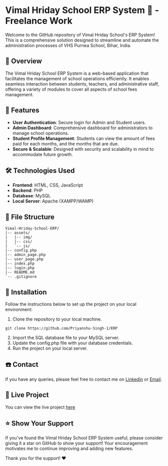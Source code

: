 # Vimal Hriday School ERP System :school: - Freelance Work

Welcome to the GitHub repository of Vimal Hriday School's ERP System! This is a comprehensive solution designed to streamline and automate the administration processes of VHS Purnea School, Bihar, India.

## :page_facing_up: Overview

The Vimal Hriday School ERP System is a web-based application that facilitates the management of school operations efficiently. It enables seamless interaction between students, teachers, and administrative staff, offering a variety of modules to cover all aspects of school fees management.

## :rocket: Features

- **User Authentication**: Secure login for Admin and Student users.
- **Admin Dashboard**: Comprehensive dashboard for administrators to manage school operations.
- **Student Profile Management**: Students can view the amount of fees paid for each months, and the months that are due.
- **Secure & Scalable**: Designed with security and scalability in mind to accommodate future growth.

## :hammer_and_wrench: Technologies Used

- **Frontend**: HTML, CSS, JavaScript
- **Backend**: PHP
- **Database**: MySQL
- **Local Server**: Apache (XAMPP/WAMP)

## :file_folder: File Structure

```plaintext
Vimal-Hriday-School-ERP/
|-- assets/
|   |-- img/
|   |-- css/
|   `-- js/
|-- config.php
|-- admin_page.php
|-- user_page.php
|-- index.php
|-- login.php
|-- README.md
`-- .gitignore
```

## :construction_worker: Installation

Follow the instructions below to set up the project on your local environment:

1. Clone the repository to your local machine.
```
git clone https://github.com/Priyanshu-Singh-1/ERP
```
2. Import the SQL database file to your MySQL server.
3. Update the config.php file with your database credentials.
4. Run the project on your local server.



## :phone: Contact
If you have any queries, please feel free to contact me on [Linkedin](https://www.linkedin.com/in/sublime-priyanshu/) or [Email](priyanshu.ps@outlook.com).

## :rocket: Live Project
You can view the live project [here](https://vhspureneaerp.com)

## :star: Show Your Support

If you've found the Vimal Hriday School ERP System useful, please consider giving it a star on GitHub to show your support! Your encouragement motivates me to continue improving and adding new features.

Thank you for the support! :heart:

